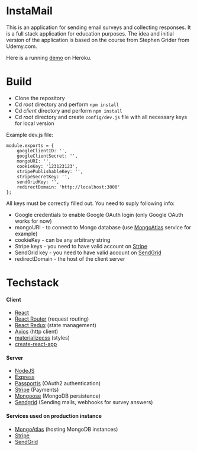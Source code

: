 # InstaMail
This is an application for sending email surveys and collecting responses. It is a full stack application for education purposes.
The idea and initial version of the application is based on the course from Stephen Grider from Udemy.com. 

Here is a running [demo](https://hidden-woodland-47116.herokuapp.com/) on Heroku.

# Build
* Clone the repository
* Cd _root_ directory and perform `npm install`
* Cd _client_ directory and perform `npm install`
* Cd _root_ directory and create `config/dev.js` file with all necessary keys for local version

Example dev.js file:
```
module.exports = {
    googleClientID: '',
    googleClientSecret: '',
    mongoURI: '',
    cookieKey: '123123123',
    stripePublishableKey: '',
    stripeSecretKey: '',
    sendGridKey: '',
    redirectDomain: 'http://localhost:3000'
};
```
All keys must be correctly filled out. You need to suply following info:
* Google credentials to enable Google OAuth login (only Google OAuth works for now)
* mongoURI - to connect to Mongo database (use [MongoAtlas](https://www.mongodb.com/cloud/atlas) service for example)
* cookieKey - can be any arbitrary string
* Stripe keys - you need to have valid account on [Stripe](https://stripe.com/)
* SendGrid key - you need to have valid account on [SendGrid](https://sendgrid.com/)
* redirectDomain - the host of the client server

# Techstack
#### Client
* [React](https://reactjs.org/)
* [React Router](https://github.com/ReactTraining/react-router) (request routing)
* [React Redux](https://react-redux.js.org/) (state management)
* [Axios](https://github.com/axios/axios) (http client)
* [materializecss](https://materializecss.com/) (styles)
* [create-react-app](https://github.com/facebook/create-react-app)

#### Server
* [NodeJS](https://nodejs.org/en/)
* [Express](https://expressjs.com/)
* [Passportjs](http://www.passportjs.org/) (OAuth2 authentication)
* [Stripe](https://stripe.com/) (Payments)
* [Mongoose](https://mongoosejs.com/) (MongoDB persistence)
* [Sendgrid](https://sendgrid.com/) (Sending mails, webhooks for survey answers)

#### Services used on production instance
* [MongoAtlas](https://www.mongodb.com/cloud/atlas) (hosting MongoDB instances)
* [Stripe](https://stripe.com/)
* [SendGrid](https://sendgrid.com/)
